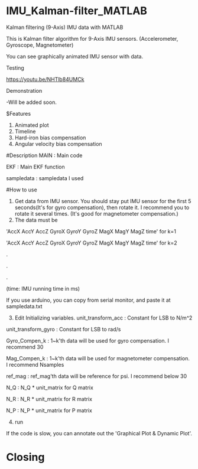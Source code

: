 # IMU_Kalman-filter_MATLAB
Kalman filtering (9-Axis) IMU data with MATLAB

This is Kalman filter algorithm for 9-Axis IMU sensors. (Accelerometer, Gyroscope, Magnetometer)

You can see graphically animated IMU sensor with data.


Testing

https://youtu.be/NHTlb84UMCk

Demonstration

-Will be added soon.


$Features
1. Animated plot
2. Timeline
3. Hard-iron bias compensation
4. Angular velocity bias compensation

#Description
MAIN : Main code

EKF : Main EKF function

sampledata : sampledata I used

#How to use
1. Get data from IMU sensor. You should stay put IMU sensor for the first 5 seconds(It's for gyro compensation), then rotate it. I recommend you to rotate it several times. (It's good for magnetometer compensation.)
2. The data must be 

'AccX  AccY  AccZ  GyroX  GyroY  GyroZ  MagX  MagY  MagZ time' for k=1

'AccX  AccY  AccZ  GyroX  GyroY  GyroZ  MagX  MagY  MagZ time' for k=2

.

.

.

(time: IMU running time in ms)

If you use arduino, you can copy from serial monitor, and paste it at sampledata.txt

3. Edit Initializing variables.
unit_transform_acc : Constant for LSB to N/m^2

unit_transform_gyro : Constant for LSB to rad/s

Gyro_Compen_k : 1\~k'th data will be used for gyro compensation. I recommend 30

Mag_Compen_k : 1\~k'th data will be used for magnetometer compensation. I recommend Nsamples

ref_mag : ref_mag'th data will be reference for psi. I recommend below 30

N_Q : N_Q * unit_matrix for Q matrix

N_R : N_R * unit_matrix for R matrix

N_P : N_P * unit_matrix for P matrix

4. run

If the code is slow, you can annotate out the 'Graphical Plot & Dynamic Plot'. 

# Closing
